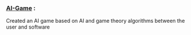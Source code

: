 ### [AI-Game](tree/main/Nine_Men's_Morris_Variant) :
Created an AI game based on AI and game theory algorithms between the user and software 
